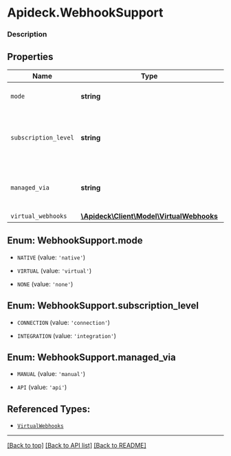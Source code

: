 # Apideck.WebhookSupport

### Description

## Properties
Name | Type | Description | Notes
------------ | ------------- | ------------- | -------------
`mode` | **string** | Mode of the webhook support. | [optional] 
`subscription_level` | **string** | Received events are scoped to connection or across integration. | [optional] 
`managed_via` | **string** | How the subscription is managed in the downstream. | [optional] 
`virtual_webhooks` | [**\Apideck\Client\Model\VirtualWebhooks**](VirtualWebhooks.md) |  | [optional] 





<a name="MODE"></a>
## Enum: WebhookSupport.mode


* `NATIVE` (value: `'native'`)

* `VIRTUAL` (value: `'virtual'`)

* `NONE` (value: `'none'`)




<a name="SUBSCRIPTION_LEVEL"></a>
## Enum: WebhookSupport.subscription_level


* `CONNECTION` (value: `'connection'`)

* `INTEGRATION` (value: `'integration'`)




<a name="MANAGED_VIA"></a>
## Enum: WebhookSupport.managed_via


* `MANUAL` (value: `'manual'`)

* `API` (value: `'api'`)




## Referenced Types:



* [`VirtualWebhooks`](VirtualWebhooks.md)

---

[[Back to top]](#) [[Back to API list]](../../../../README.md#documentation-for-api-endpoints) [[Back to README]](../../../../README.md)


